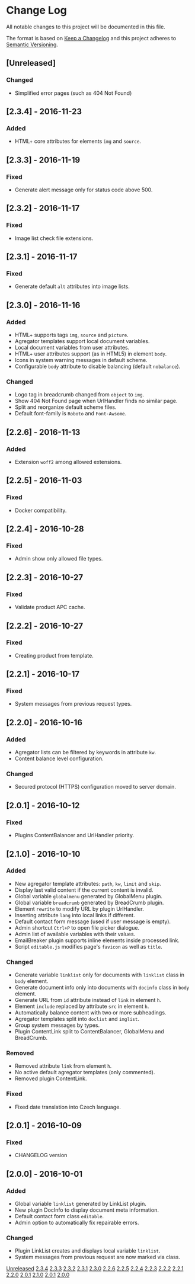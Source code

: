 # Change Log
All notable changes to this project will be documented in this file.

The format is based on [Keep a Changelog](http://keepachangelog.com/)
and this project adheres to [Semantic Versioning](http://semver.org/).

## [Unreleased]
### Changed
- Simplified error pages (such as 404 Not Found)

## [2.3.4] - 2016-11-23
### Added
- HTML+ core attributes for elements ``img`` and ``source``.

## [2.3.3] - 2016-11-19
### Fixed
- Generate alert message only for status code above 500.

## [2.3.2] - 2016-11-17
### Fixed
- Image list check file extensions.

## [2.3.1] - 2016-11-17
### Fixed
- Generate default ``alt`` attributes into image lists.

## [2.3.0] - 2016-11-16
### Added
- HTML+ supports tags ``img``, ``source`` and ``picture``.
- Agregator templates support local document variables.
- Local document variables from user attributes.
- HTML+ user attributes support (as in HTML5) in element ``body``.
- Icons in system warning messages in default scheme.
- Configurable ``body`` attribute to disable balancing (default ``nobalance``).

### Changed
- Logo tag in breadcrumb changed from ``object`` to ``img``.
- Show 404 Not Found page when UrlHandler finds no similar page.
- Split and reorganize default scheme files.
- Default font-family is ``Roboto`` and ``Font-Awsome``.

## [2.2.6] - 2016-11-13
### Added
- Extension ``woff2`` among allowed extensions.

## [2.2.5] - 2016-11-03
### Fixed
- Docker compatibility.

## [2.2.4] - 2016-10-28
### Fixed
- Admin show only allowed file types.

## [2.2.3] - 2016-10-27
### Fixed
- Validate product APC cache.

## [2.2.2] - 2016-10-27
### Fixed
- Creating product from template.

## [2.2.1] - 2016-10-17
### Fixed
- System messages from previous request types.

## [2.2.0] - 2016-10-16
### Added
- Agregator lists can be filtered by keywords in attribute ``kw``.
- Content balance level configuration.

### Changed
- Secured protocol (HTTPS) configuration moved to server domain.

## [2.0.1] - 2016-10-12
### Fixed
- Plugins ContentBalancer and UrlHandler priority.

## [2.1.0] - 2016-10-10
### Added
- New agregator template attributes: ``path``, ``kw``, ``limit`` and ``skip``.
- Display last valid content if the current content is invalid.
- Global variable ``globalmenu`` generated by GlobalMenu plugin.
- Global variable ``breadcrumb`` generated by BreadCrumb plugin.
- Element ``rewrite`` to modify URL by plugin UrlHandler.
- Inserting attribute ``lang`` into local links if different.
- Default contact form message (used if user message is empty).
- Admin shortcut ``Ctrl+P`` to open file picker dialogue.
- Admin list of available variables with their values.
- EmailBreaker plugin supports inline elements inside processed link.
- Script ``editable.js`` modifies page's ``favicon`` as well as ``title``.

### Changed
- Generate variable ``linklist`` only for documents with ``linklist`` class in ``body`` element.
- Generate document info only into documents with ``docinfo`` class in ``body`` element.
- Generate URL from ``id`` attribute instead of ``link`` in element ``h``.
- Element ``include`` replaced by attribute ``src`` in element ``h``.
- Automatically balance content with two or more subheadings.
- Agregator templates split into ``doclist`` and ``imglist``.
- Group system messages by types.
- Plugin ContentLink split to ContentBalancer, GlobalMenu and BreadCrumb.

### Removed
- Removed attribute ``link`` from element ``h``.
- No active default agregator templates (only commented).
- Removed plugin ContentLink.

### Fixed
- Fixed date translation into Czech language.

## [2.0.1] - 2016-10-09
### Fixed
- CHANGELOG version

## [2.0.0] - 2016-10-01
### Added
- Global variable ``linklist`` generated by LinkList plugin.
- New plugin DocInfo to display document meta information.
- Default contact form class ``editable``.
- Admin option to automatically fix repairable errors.

### Changed
- Plugin LinkList creates and displays local variable ``linklist``.
- System messages from previous request are now marked via class.

[Unreleased](https://bitbucket.org/igwr/gf_test/compare/dev..master)
[2.3.4](https://bitbucket.org/igwr/gf_test/compare/v2.3.4..v2.3.3)
[2.3.3](https://bitbucket.org/igwr/gf_test/compare/v2.3.3..v2.3.2)
[2.3.2](https://bitbucket.org/igwr/gf_test/compare/v2.3.2..v2.3.1)
[2.3.1](https://bitbucket.org/igwr/gf_test/compare/v2.3.1..v2.3.0)
[2.3.0](https://bitbucket.org/igwr/gf_test/compare/v2.3.0..v2.2.6)
[2.2.6](https://bitbucket.org/igwr/gf_test/compare/v2.2.6..v2.2.5)
[2.2.5](https://bitbucket.org/igwr/gf_test/compare/v2.2.5..v2.2.4)
[2.2.4](https://bitbucket.org/igwr/gf_test/compare/v2.2.4..v2.2.3)
[2.2.3](https://bitbucket.org/igwr/gf_test/compare/v2.2.3..v2.2.2)
[2.2.2](https://bitbucket.org/igwr/gf_test/compare/v2.2.2..v2.2.1)
[2.2.1](https://bitbucket.org/igwr/gf_test/compare/v2.2.1..v2.2.0)
[2.2.0](https://bitbucket.org/igwr/gf_test/compare/v2.2.0..v2.0.1)
[2.0.1](https://bitbucket.org/igwr/gf_test/compare/v2.0.1..v2.1.0)
[2.1.0](https://bitbucket.org/igwr/gf_test/compare/v2.1.0..v2.0.1)
[2.0.1](https://bitbucket.org/igwr/gf_test/compare/v2.0.1..v2.0.0)
[2.0.0](https://bitbucket.org/igwr/gf_test/compare/v2.0.0..v1.12.10)
